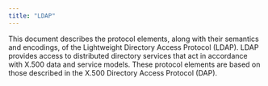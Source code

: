 ```yaml
---
title: "LDAP"
---
```


This document describes the protocol elements, along with their
   semantics and encodings, of the Lightweight Directory Access Protocol
   (LDAP).  LDAP provides access to distributed directory services that
   act in accordance with X.500 data and service models.  These protocol
   elements are based on those described in the X.500 Directory Access
   Protocol (DAP).

